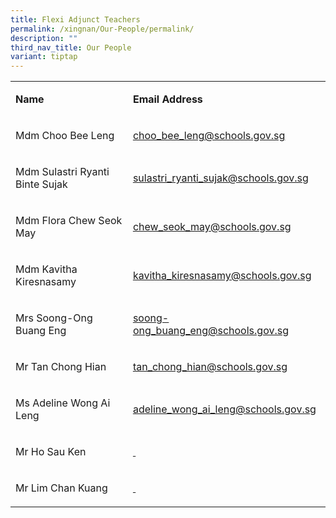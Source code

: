 ```yaml
---
title: Flexi Adjunct Teachers
permalink: /xingnan/Our-People/permalink/
description: ""
third_nav_title: Our People
variant: tiptap
---
```

<table style="minWidth: 50px">
<colgroup>
<col>
<col>
</colgroup>
<tbody>
<tr>
<td rowspan="1" colspan="1">
<p><strong>Name</strong>
</p>
</td>
<td rowspan="1" colspan="1">
<p><strong>Email Address</strong>
</p>
</td>
</tr>
<tr>
<td rowspan="1" colspan="1">
<p>Mdm Choo Bee Leng</p>
</td>
<td rowspan="1" colspan="1">
<p><a href="mailto:choo_bee_leng@schools.gov.sg" rel="noopener noreferrer nofollow" target="_blank"><u>choo_bee_leng@schools.gov.sg</u></a>
</p>
</td>
</tr>
<tr>
<td rowspan="1" colspan="1">
<p>Mdm Sulastri Ryanti Binte Sujak</p>
</td>
<td rowspan="1" colspan="1">
<p><a href="mailto:sulastri_ryanti_sujak@schools.gov.sg" rel="noopener noreferrer nofollow" target="_blank"><u>sulastri_ryanti_sujak@schools.gov.sg</u></a>
</p>
</td>
</tr>
<tr>
<td rowspan="1" colspan="1">
<p>Mdm Flora Chew Seok May</p>
</td>
<td rowspan="1" colspan="1">
<p><a href="mailto:chew_seok_may@schools.gov.sg" rel="noopener noreferrer nofollow" target="_blank"><u>chew_seok_may@schools.gov.sg</u></a>
</p>
</td>
</tr>
<tr>
<td rowspan="1" colspan="1">
<p>Mdm Kavitha Kiresnasamy</p>
</td>
<td rowspan="1" colspan="1">
<p><a href="mailto:kavitha_kiresnasamy@schools.gov.sg" rel="noopener noreferrer nofollow" target="_blank"><u>kavitha_kiresnasamy@schools.gov.sg</u></a>
</p>
</td>
</tr>
<tr>
<td rowspan="1" colspan="1">
<p>Mrs Soong-Ong Buang Eng</p>
</td>
<td rowspan="1" colspan="1">
<p><a href="mailto:soong-ong_buang_eng@schools.gov.sg" rel="noopener noreferrer nofollow" target="_blank"><u>soong-ong_buang_eng@schools.gov.sg</u></a>
</p>
</td>
</tr>
<tr>
<td rowspan="1" colspan="1">
<p>Mr Tan Chong Hian</p>
</td>
<td rowspan="1" colspan="1">
<p><a href="mailto:tan_chong_hian@schools.gov.sg" rel="noopener noreferrer nofollow" target="_blank"><u>tan_chong_hian@schools.gov.sg</u></a>
</p>
</td>
</tr>
<tr>
<td rowspan="1" colspan="1">
<p>Ms Adeline Wong Ai Leng</p>
</td>
<td rowspan="1" colspan="1">
<p><a href="mailto:adeline_wong_ai_leng@schools.gov.sg" rel="noopener noreferrer nofollow" target="_blank"><u>adeline_wong_ai_leng@schools.gov.sg</u></a>
</p>
</td>
</tr>
<tr>
<td rowspan="1" colspan="1">
<p>Mr Ho Sau Ken</p>
</td>
<td rowspan="1" colspan="1">
<p><u>&nbsp;</u>
</p>
</td>
</tr>
<tr>
<td rowspan="1" colspan="1">
<p>Mr Lim Chan Kuang</p>
</td>
<td rowspan="1" colspan="1">
<p><u>&nbsp;</u>
</p>
</td>
</tr>
</tbody>
</table>
<p></p>
